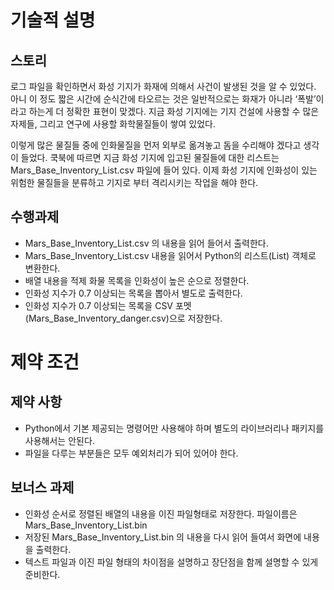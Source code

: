 # 기술적 설명

## 스토리

로그 파일을 확인하면서 화성 기지가 화재에 의해서 사건이 발생된 것을 알 수 있었다. 아니 이 정도 짧은 시간에 순식간에 타오르는 것은 일반적으로는 화재가 아니라 ‘폭발’이라고 하는게 더 정확한 표현이 맞겠다. 지금 화성 기지에는 기지 건설에 사용할 수 많은 자제들, 그리고 연구에 사용할 화학물질들이 쌓여 있었다.

이렇게 많은 물질들 중에 인화물질을 먼저 외부로 옮겨놓고 돔을 수리해야 겠다고 생각이 들었다. 쿡북에 따르면 지금 화성 기지에 입고된 물질들에 대한 리스트는 Mars_Base_Inventory_List.csv 파일에 들어 있다. 이제 화성 기지에 인화성이 있는 위험한 물질들을 분류하고 기지로 부터 격리시키는 작업을 해야 한다.

## 수행과제

- Mars_Base_Inventory_List.csv 의 내용을 읽어 들어서 출력한다.
- Mars_Base_Inventory_List.csv 내용을 읽어서 Python의 리스트(List) 객체로 변환한다.
- 배열 내용을 적제 화물 목록을 인화성이 높은 순으로 정렬한다.
- 인화성 지수가 0.7 이상되는 목록을 뽑아서 별도로 출력한다.
- 인화성 지수가 0.7 이상되는 목록을 CSV 포멧(Mars_Base_Inventory_danger.csv)으로 저장한다.

# 제약 조건

## 제약 사항

- Python에서 기본 제공되는 명령어만 사용해야 하며 별도의 라이브러리나 패키지를 사용해서는 안된다.
- 파일을 다루는 부분들은 모두 예외처리가 되어 있어야 한다.

## 보너스 과제

- 인화성 순서로 정렬된 배열의 내용을 이진 파일형태로 저장한다. 파일이름은 Mars_Base_Inventory_List.bin
- 저장된 Mars_Base_Inventory_List.bin 의 내용을 다시 읽어 들여서 화면에 내용을 출력한다.
- 텍스트 파일과 이진 파일 형태의 차이점을 설명하고 장단점을 함께 설명할 수 있게 준비한다.

